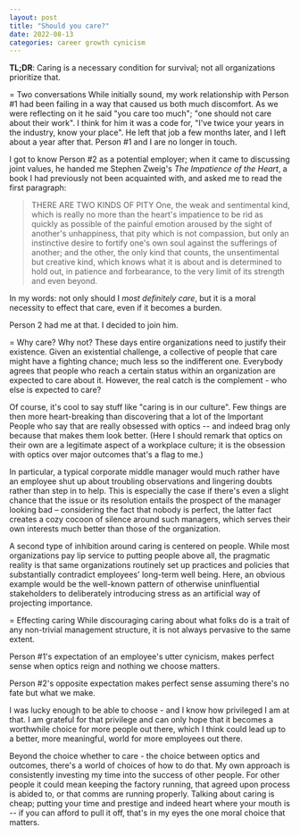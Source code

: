 ```yaml
---
layout: post
title: "Should you care?"
date: 2022-08-13
categories: career growth cynicism
---
```

**TL;DR**: Caring is a necessary condition for survival; not all organizations prioritize that. 

= Two conversations
While initially sound, my work relationship with Person #1 had been failing in a way that caused us both much discomfort. As we were reflecting on it he said "you care too much"; "one should not care about their work". I think for him it was a code for, "I've twice your years in the industry, know your place". He left that job a few months later, and I left about a year after that. Person #1 and I are no longer in touch.

I got to know Person #2 as a potential employer; when it came to discussing joint values, he handed me Stephen Zweig's *The Impatience of the Heart*, a book I had previously not been acquainted with, and asked me to read the first paragraph:

> THERE ARE TWO KINDS OF PITY 
> One, the weak and sentimental kind, which is really no more than the heart's impatience to be rid as quickly as possible of the painful emotion aroused by the sight of another's unhappiness, that pity which is not compassion, but only an instinctive desire to fortify one's own soul against the sufferings of another; and the other, the only kind that counts, the unsentimental but creative kind, which knows what it is about and is determined to hold out, in patience and forbearance, to the very limit of its strength and even beyond.

In my words: not only should I *most definitely care*, but it is a moral necessity to effect that care, even if it becomes a burden.

Person 2 had me at that. I decided to join him.

= Why care? Why not?
These days entire organizations need to justify their existence. Given an existential challenge, a collective of people that care might have a fighting chance; much less so the indifferent one. Everybody agrees that people who reach a certain status within an organization are expected to care about it. However, the real catch is the complement - who else is expected to care?

Of course, it's cool to say stuff like "caring is in our culture". Few things are then more heart-breaking than discovering that a lot of the Important People who say that are really obsessed with optics -- and indeed brag only because that makes them look better. (Here I should remark that optics on their own are a legitimate aspect of a workplace culture; it is the obsession with optics over major outcomes that's a flag to me.)

In particular, a typical corporate middle manager would much rather have an employee shut up about troubling observations and lingering doubts rather than step in to help. This is especially the case if there's even a slight chance that the issue or its resolution entails the prospect of the manager looking bad – considering the fact that nobody is perfect, the latter fact creates a cozy cocoon of silence around such managers, which serves their own interests much better than those  of the organization.

A second type of inhibition around caring is centered on people. While most organizations pay lip service to putting people above all, the pragmatic reality is that same organizations routinely set up practices and policies that substantially contradict employees' long-term well being. Here, an obvious example would be the well-known pattern of otherwise uninfluential stakeholders to deliberately introducing stress as an artificial way of projecting importance.

= Effecting caring
While discouraging caring about what folks do is a trait of any non-trivial management structure, it is not always pervasive to the same extent.

Person #1's expectation of an employee's utter cynicism, makes perfect sense when optics reign and nothing we choose matters. 

Person #2's opposite expectation makes perfect sense assuming there's no fate but what we make.

I was lucky enough to be able to choose - and I know how privileged I am at that. I am grateful for that privilege and can only hope that it becomes a worthwhile choice for more people out there, which I think could lead up to a better, more meaningful, world for more employees out there.

Beyond the choice whether to care - the choice between optics and outcomes, there's a world of choices of how to do that. My own approach is consistently investing my time into the success of other people. For other people it could mean keeping the factory running, that agreed upon process is abided to, or that comms are running properly. Talking about caring is cheap; putting your time and prestige and indeed heart where your mouth is -- if you can afford to pull it off, that's in my eyes the one moral choice that matters.
